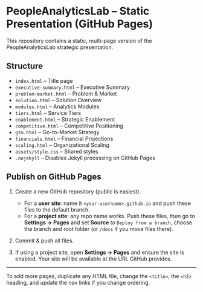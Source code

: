 # PeopleAnalyticsLab – Static Presentation (GitHub Pages)

This repository contains a static, multi-page version of the PeopleAnalyticsLab strategic presentation.

## Structure
- `index.html` – Title page
- `executive-summary.html` – Executive Summary
- `problem-market.html` – Problem & Market
- `solution.html` – Solution Overview
- `modules.html` – Analytics Modules
- `tiers.html` – Service Tiers
- `enablement.html` – Strategic Enablement
- `competitive.html` – Competitive Positioning
- `gtm.html` – Go-to-Market Strategy
- `financials.html` – Financial Projections
- `scaling.html` – Organizational Scaling
- `assets/style.css` – Shared styles
- `.nojekyll` – Disables Jekyll processing on GitHub Pages

## Publish on GitHub Pages
1. Create a new GitHub repository (public is easiest).  
   - For a **user site**: name it `<your-username>.github.io` and push these files to the default branch.  
   - For a **project site**: any repo name works. Push these files, then go to **Settings → Pages** and set **Source** to `Deploy from a branch`, choose the branch and root folder (or `/docs` if you move files there).

2. Commit & push all files.

3. If using a project site, open **Settings → Pages** and ensure the site is enabled. Your site will be available at the URL GitHub provides.

---

To add more pages, duplicate any HTML file, change the `<title>`, the `<h2>` heading, and update the nav links if you change ordering.
